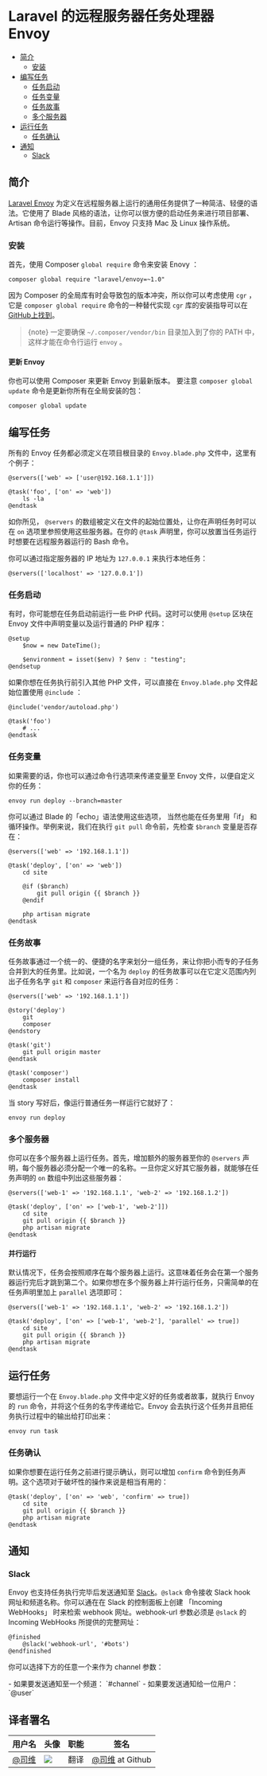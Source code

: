 # Laravel 的远程服务器任务处理器 Envoy

- [简介](#introduction)
    - [安装](#installation)
- [编写任务](#writing-tasks)
    - [任务启动](#setup)
    - [任务变量](#variables)
    - [任务故事](#stories)
    - [多个服务器](#multiple-servers)
- [运行任务](#running-tasks)
    - [任务确认](#confirming-task-execution)
- [通知](#notifications)
    - [Slack](#slack)

<a name="introduction"></a>
## 简介

[Laravel Envoy](https://github.com/laravel/envoy) 为定义在远程服务器上运行的通用任务提供了一种简洁、轻便的语法。它使用了 Blade 风格的语法，让你可以很方便的启动任务来进行项目部署、Artisan 命令运行等操作。目前，Envoy 只支持 Mac 及 Linux 操作系统。

<a name="installation"></a>
### 安装

首先，使用 Composer `global require` 命令来安装 Enovy ：

    composer global require "laravel/envoy=~1.0"

因为 Composer 的全局库有时会导致包的版本冲突，所以你可以考虑使用 `cgr` ，它是 `composer global require` 命令的一种替代实现 `cgr` 库的安装指导可以在 [GitHub上找到](https://github.com/consolidation-org/cgr)。

> {note} 一定要确保 `~/.composer/vendor/bin` 目录加入到了你的 PATH 中，这样才能在命令行运行 `envoy` 。

#### 更新 Envoy

你也可以使用 Composer 来更新 Envoy 到最新版本。 要注意 `composer global update` 命令是更新你所有在全局安装的包：

    composer global update

<a name="writing-tasks"></a>
## 编写任务

所有的 Envoy 任务都必须定义在项目根目录的 `Envoy.blade.php` 文件中，这里有个例子：

    @servers(['web' => ['user@192.168.1.1']])

    @task('foo', ['on' => 'web'])
        ls -la
    @endtask

如你所见， `@servers` 的数组被定义在文件的起始位置处，让你在声明任务时可以在 `on` 选项里参照使用这些服务器。在你的  `@task` 声明里，你可以放置当任务运行时想要在远程服务器运行的 Bash 命令。

你可以通过指定服务器的 IP 地址为 `127.0.0.1` 来执行本地任务：

    @servers(['localhost' => '127.0.0.1'])

<a name="setup"></a>
### 任务启动

有时，你可能想在任务启动前运行一些 PHP 代码。这时可以使用 ```@setup``` 区块在 Envoy 文件中声明变量以及运行普通的 PHP 程序：

    @setup
        $now = new DateTime();

        $environment = isset($env) ? $env : "testing";
    @endsetup

如果你想在任务执行前引入其他 PHP 文件，可以直接在 `Envoy.blade.php` 文件起始位置使用 `@include` ：

    @include('vendor/autoload.php')

    @task('foo')
        # ...
    @endtask

<a name="variables"></a>
### 任务变量

如果需要的话，你也可以通过命令行选项来传递变量至 Envoy 文件，以便自定义你的任务：

    envoy run deploy --branch=master

你可以通过 Blade 的「echo」语法使用这些选项， 当然也能在任务里用「if」 和循环操作。举例来说，我们在执行 `git pull` 命令前，先检查 `$branch` 变量是否存在：

    @servers(['web' => '192.168.1.1'])

    @task('deploy', ['on' => 'web'])
        cd site

        @if ($branch)
            git pull origin {{ $branch }}
        @endif

        php artisan migrate
    @endtask

<a name="stories"></a>
### 任务故事

任务故事通过一个统一的、便捷的名字来划分一组任务，来让你把小而专的子任务合并到大的任务里。比如说，一个名为  `deploy` 的任务故事可以在它定义范围内列出子任务名字 `git` 和 `composer` 来运行各自对应的任务：

    @servers(['web' => '192.168.1.1'])

    @story('deploy')
        git
        composer
    @endstory

    @task('git')
        git pull origin master
    @endtask

    @task('composer')
        composer install
    @endtask

当 story 写好后，像运行普通任务一样运行它就好了：

    envoy run deploy

<a name="multiple-servers"></a>
### 多个服务器

你可以在多个服务器上运行任务。首先，增加额外的服务器至你的 `@servers` 声明，每个服务器必须分配一个唯一的名称。一旦你定义好其它服务器，就能够在任务声明的 `on` 数组中列出这些服务器：

    @servers(['web-1' => '192.168.1.1', 'web-2' => '192.168.1.2'])

    @task('deploy', ['on' => ['web-1', 'web-2']])
        cd site
        git pull origin {{ $branch }}
        php artisan migrate
    @endtask

#### 并行运行

默认情况下，任务会按照顺序在每个服务器上运行。这意味着任务会在第一个服务器运行完后才跳到第二个。如果你想在多个服务器上并行运行任务，只需简单的在任务声明里加上 `parallel` 选项即可：

    @servers(['web-1' => '192.168.1.1', 'web-2' => '192.168.1.2'])

    @task('deploy', ['on' => ['web-1', 'web-2'], 'parallel' => true])
        cd site
        git pull origin {{ $branch }}
        php artisan migrate
    @endtask

<a name="running-tasks"></a>
## 运行任务

要想运行一个在 `Envoy.blade.php` 文件中定义好的任务或者故事，就执行 Envoy 的 `run` 命令，并将这个任务的名字传递给它。Envoy 会去执行这个任务并且把任务执行过程中的输出给打印出来：

    envoy run task

<a name="confirming-task-execution"></a>
### 任务确认

如果你想要在运行任务之前进行提示确认，则可以增加 `confirm` 命令到任务声明。这个选项对于破坏性的操作来说是相当有用的：

    @task('deploy', ['on' => 'web', 'confirm' => true])
        cd site
        git pull origin {{ $branch }}
        php artisan migrate
    @endtask

<a name="notifications"></a>
<a name="hipchat-notifications"></a>
## 通知

<a name="slack"></a>
### Slack

Envoy 也支持任务执行完毕后发送通知至 [Slack](https://slack.com)。`@slack` 命令接收 Slack hook 网址和频道名称。你可以通在在 Slack 的控制面板上创建 「Incoming WebHooks」 时来检索 webhook 网址。webhook-url 参数必须是 `@slack` 的 Incoming WebHooks 所提供的完整网址：

    @finished
        @slack('webhook-url', '#bots')
    @endfinished

你可以选择下方的任意一个来作为 channel 参数：

<div class="content-list" markdown="1">
- 如果要发送通知至一个频道： `#channel`
- 如果要发送通知给一位用户： `@user`
</div>

## 译者署名
| 用户名 | 头像 | 职能 | 签名 |
|---|---|---|---|
| [@司维](https://phphub.org/users/5711)  | <img class="avatar-66 rm-style" src="https://dn-phphub.qbox.me/uploads/avatars/11602_1487572457.png?imageView2/1/w/380/h/380">  |  翻译  |  [@司维](https://github.com/leon0204) at Github  |

